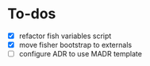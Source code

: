 # To-dos

- [x] refactor fish variables script
- [x] move fisher bootstrap to externals
- [ ] configure ADR to use MADR template
